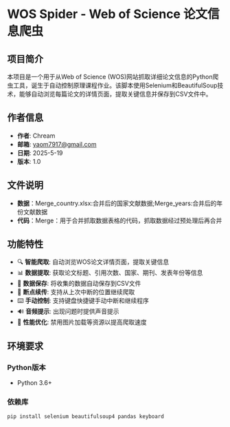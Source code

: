 # WOS Spider - Web of Science 论文信息爬虫

## 项目简介

本项目是一个用于从Web of Science (WOS)网站抓取详细论文信息的Python爬虫工具，诞生于自动控制原理课程作业。该脚本使用Selenium和BeautifulSoup技术，能够自动浏览每篇论文的详情页面，提取关键信息并保存到CSV文件中。

## 作者信息

- **作者**: Chream
- **邮箱**: yaom7917@gmail.com
- **日期**: 2025-5-19
- **版本**: 1.0

## 文件说明

- **数据**：Merge_country.xlsx:合并后的国家文献数据;Merge_years:合并后的年份文献数据
- **代码**：Merge：用于合并抓取数据表格的代码，抓取数据经过预处理后再合并

## 功能特性

- 🔍 **智能爬取**: 自动浏览WOS论文详情页面，提取关键信息
- 📊 **数据提取**: 获取论文标题、引用次数、国家、期刊、发表年份等信息
- 💾 **数据保存**: 将收集的数据自动保存到CSV文件
- 🔄 **断点续传**: 支持从上次中断的位置继续爬取
- ⌨️ **手动控制**: 支持键盘快捷键手动中断和继续程序
- 🔊 **音频提示**: 出现问题时提供声音提示
- 🚀 **性能优化**: 禁用图片加载等资源以提高爬取速度

## 环境要求

### Python版本
- Python 3.6+

### 依赖库
```bash
pip install selenium beautifulsoup4 pandas keyboard
